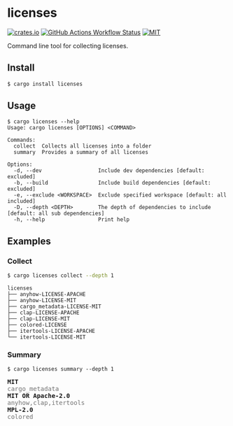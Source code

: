 # licenses

[![crates.io](https://img.shields.io/crates/v/licenses)](https://crates.io/crates/licenses)
[![GitHub Actions Workflow Status](https://img.shields.io/github/actions/workflow/status/lhalf/licenses/on_commit.yml)](https://github.com/lhalf/licenses/actions/workflows/on_commit.yml)
[![MIT](https://img.shields.io/badge/license-MIT-blue)](./LICENSE)

Command line tool for collecting licenses.

## Install

```bash
$ cargo install licenses
```

## Usage

```
$ cargo licenses --help
Usage: cargo licenses [OPTIONS] <COMMAND>

Commands:
  collect  Collects all licenses into a folder
  summary  Provides a summary of all licenses

Options:
  -d, --dev                  Include dev dependencies [default: excluded]
  -b, --build                Include build dependencies [default: excluded]
  -e, --exclude <WORKSPACE>  Exclude specified workspace [default: all included]
  -D, --depth <DEPTH>        The depth of dependencies to include [default: all sub dependencies]
  -h, --help                 Print help
```

## Examples
### Collect
```bash
$ cargo licenses collect --depth 1
```

```
licenses
├── anyhow-LICENSE-APACHE
├── anyhow-LICENSE-MIT
├── cargo_metadata-LICENSE-MIT
├── clap-LICENSE-APACHE
├── clap-LICENSE-MIT
├── colored-LICENSE
├── itertools-LICENSE-APACHE
└── itertools-LICENSE-MIT
```
### Summary
```
$ cargo licenses summary --depth 1
```
<pre>
<strong>MIT</strong>
<span style="opacity: 0.6;">cargo_metadata</span>
<strong>MIT OR Apache-2.0</strong>
<span style="opacity: 0.6;">anyhow,clap,itertools</span>
<strong>MPL-2.0</strong>
<span style="opacity: 0.6;">colored</span>
</pre>

